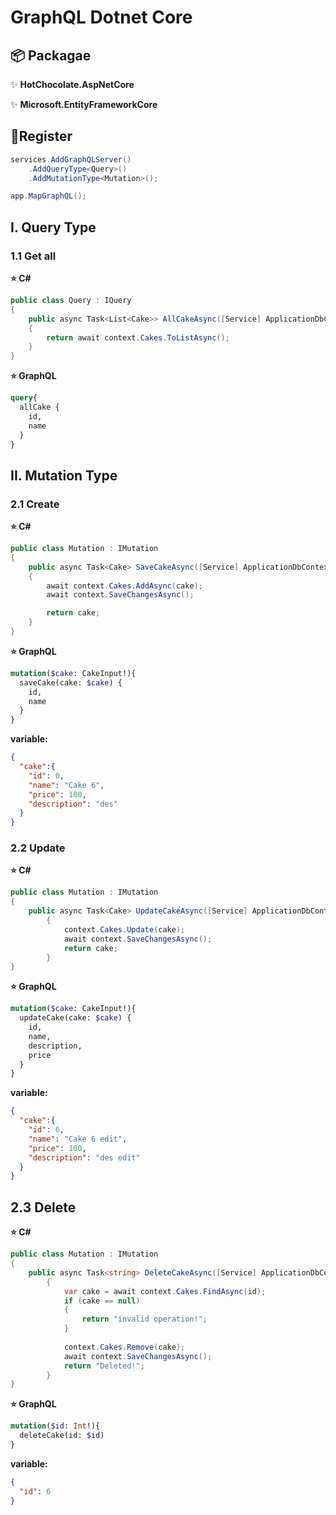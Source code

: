 # GraphQL Dotnet Core

## 📦 Packagae

✨ **HotChocolate.AspNetCore**

✨ **Microsoft.EntityFrameworkCore**

## 🧩Register

```csharp
services.AddGraphQLServer()
    .AddQueryType<Query>()
    .AddMutationType<Mutation>();

app.MapGraphQL();
```

## I. Query Type

### 1.1 Get all

**⭐ C#**

```csharp
public class Query : IQuery
{
    public async Task<List<Cake>> AllCakeAsync([Service] ApplicationDbContext context)
    {
        return await context.Cakes.ToListAsync();
    }
}
```

**⭐ GraphQL**

```graphql
query{
  allCake {
    id,
    name
  }
}
```

## II. Mutation Type

### 2.1 Create

**⭐ C#**

```csharp
public class Mutation : IMutation
{
    public async Task<Cake> SaveCakeAsync([Service] ApplicationDbContext context, Cake cake)
    {
        await context.Cakes.AddAsync(cake);
        await context.SaveChangesAsync();

        return cake;
    }
}
```

**⭐ GraphQL**

```graphql
mutation($cake: CakeInput!){
  saveCake(cake: $cake) {
    id,
    name
  }
}
```

**variable:** 

```json
{
  "cake":{
    "id": 0,
    "name": "Cake 6",
    "price": 100,
    "description": "des"
  }
}
```

### 2.2 Update

**⭐ C#**

```csharp
public class Mutation : IMutation
{
    public async Task<Cake> UpdateCakeAsync([Service] ApplicationDbContext context, Cake cake)
		{
		    context.Cakes.Update(cake);
		    await context.SaveChangesAsync();
		    return cake;
		}
}
```

**⭐ GraphQL**

```graphql
mutation($cake: CakeInput!){
  updateCake(cake: $cake) {
    id,
    name,
    description,
    price
  }
}
```

**variable:** 

```json
{
  "cake":{
    "id": 6,
    "name": "Cake 6 edit",
    "price": 100,
    "description": "des edit"
  }
}
```

## 2.3 Delete

**⭐ C#**

```csharp
public class Mutation : IMutation
{
    public async Task<string> DeleteCakeAsync([Service] ApplicationDbContext context, int id)
		{
		    var cake = await context.Cakes.FindAsync(id);
		    if (cake == null)
		    {
		        return "invalid operation!";
		    }
		
		    context.Cakes.Remove(cake);
		    await context.SaveChangesAsync();
		    return "Deleted!";
		}
}
```

**⭐ GraphQL**

```graphql
mutation($id: Int!){
  deleteCake(id: $id)
}
```

**variable:** 

```json
{
  "id": 6
}
```